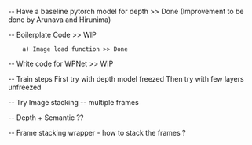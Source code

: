 -- Have a baseline pytorch model for depth >> Done  (Improvement to be done by Arunava and Hirunima)

-- Boilerplate Code >> WIP
	
		a) Image load function >> Done

-- Write code for WPNet >> WIP

-- Train steps
	First try with depth model freezed
	Then try with few layers unfreezed 

-- Try Image stacking -- multiple frames

-- Depth + Semantic ??

-- Frame stacking wrapper - how to stack the frames ?
